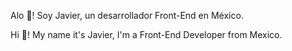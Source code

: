 Alo 👋! Soy Javier, un desarrollador Front-End en México.

Hi 👋! My name it's Javier, I'm a Front-End Developer from Mexico.
